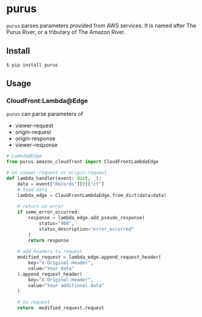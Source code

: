 # purus

`purus` parses parameters provided from AWS services.
It is named after The Purus River, or a tributary of The Amazon River.


## Install

```shell
$ pip install purus
```

## Usage

### CloudFront:Lambda@Edge

`purus` can parse parameters of

- viewer-request
- origin-request
- origin-response
- viewer-response

```python
# Lambda@Edge
from purus.amazon_cloudfront import CloudFrontLambdaEdge

# on viewer-request or origin-request
def lambda_handler(event: dict, _):
    data = event["Records"][0]["cf"]
    # load data
    lambda_edge = CloudFrontLambdaEdge.from_dict(data=data)
    
    # return on error
    if some_error_occurred:
        response = lambda_edge.add_pseudo_response(
            status="400",
            status_description="error_occurred"
        )
        return response
    
    # add headers to request
    modified_request = lambda_edge.append_request_header(
        key="X-Original-Header",
        value="Your data"
    ).append_request_header(
        key="X-Original-Header",
        value="Your additional data"
    )
    
    # to request
    return  modified_request.request


```